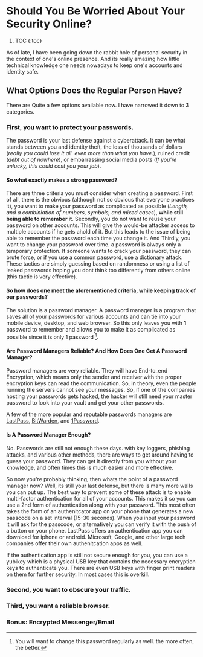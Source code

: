 # Should You Be Worried About Your Security Online?

1. TOC
{:toc}

As of late, I have been going down the rabbit hole of personal security in the context of one's online presence.
And its really amazing how little technical knowledge one needs nowadays to keep one's accounts and identity safe.

## What Options Does the Regular Person Have?

There are Quite a few options available now. I have narrowed it down to **3** categories.

### First, you want to protect your passwords.

The password is your last defense against a cyberattack. It can be what stands between you and identity theft,
the loss of thousands of dollars (*really you could lose it all. even more than what you have.*), ruined credit (*debt out of nowhere*),
or embarrassing social media posts (*If you're unlucky, this could cost you your job*).

#### So what exactly makes a strong password? 

There are three criteria you must consider when creating a password. First of all, there is the obvious (although not so obvious that everyone practices it), you want 
to make your password as complicated as possible (*Length, and a combiniation of numbers, symbols, and mixed cases*), **while still being able to remember it**.
Secondly, you do not want to reuse your password on other accounts. This will give the would-be attacker access to multiple accounts if he gets ahold
of it. But this leads to the issue of being able to remember the password each time you change it. And Thirdly, you want to change your password over time. 
a password is always only a temporary protection. If someone wants to crack your password, they can brute force,
or if you use a common password, use a dictionary attack. These tactics are simply guessing based on randomness or using a list
of leaked passwords hoping you dont think too differently from others online (this tactic is very effective).

#### So how does one meet the aforementioned criteria, while keeping track of our passwords?

The solution is a password manager. A password manager is a program that saves all of your passwords for various accounts and can tie into your
mobile device, desktop, and web browser. So this only leaves you with **1** password to remember and allows you to make it as complicated as possible
since it is only 1 password [^1]. 

#### Are Password Managers Reliable? And How Does One Get A Password Manager?

Password managers are very reliable. They will have End-to_end Encryption, which means only the sender and receiver with the proper encryption keys can read the communication. So, in theory, even the people running the servers cannot see your messages. So, if one of the companies hosting your passwords gets hacked, the hacker will still need your master password to look into your vault and get your other passwords.

A few of the more popular and reputable passwords managers are [LastPass](https://www.lastpass.com/), [BitWarden](https://bitwarden.com/), and [1Password](https://1password.com/).

#### Is A Password Manager Enough?

No. Passwords are still not enough these days. with key loggers, phishing attacks, and various other methods, there are ways to get around having to guess your password. They can get it directly from you without your knowledge, and often times this is much easier and more effective.

So now you're probably thinking, then whats the point of a password manager now? Well, its still your last defense, but there is many more walls you can put up. The best way to prevent some of these attack is to enable multi-factor authentication for all of your accounts. This makes it so you can use a 2nd form of authentication along with your password. This most often takes the form of an authenitcator app on your phone that generates a new passcode on a set interval (15-30 seconds). When you input your password it will ask for the passcode, or alternatively you can verify it with the push of a button on your phone. LastPass offers an authentication app you can download for iphone or android. Microsoft, Google, and other large tech companies offer their own authenitcation apps as well.

If the authentication app is still not secure enough for you, you can use a yubikey which is a physical USB key that contains the necessary encryption keys to authenticate you. There are even USB keys with finger print readers on them for further security. In most cases this is overkill.

### Second, you want to obscure your traffic.

### Third, you want a reliable browser.

### Bonus: Encrypted Messenger/Email
[^1]: You will want to change this password regularly as well. the more often, the better.
